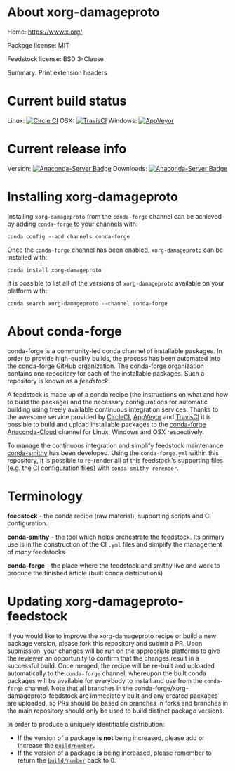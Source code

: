 About xorg-damageproto
======================

Home: https://www.x.org/

Package license: MIT

Feedstock license: BSD 3-Clause

Summary: Print extension headers



Current build status
====================

Linux: [![Circle CI](https://circleci.com/gh/conda-forge/xorg-damageproto-feedstock.svg?style=shield)](https://circleci.com/gh/conda-forge/xorg-damageproto-feedstock)
OSX: [![TravisCI](https://travis-ci.org/conda-forge/xorg-damageproto-feedstock.svg?branch=master)](https://travis-ci.org/conda-forge/xorg-damageproto-feedstock)
Windows: [![AppVeyor](https://ci.appveyor.com/api/projects/status/github/conda-forge/xorg-damageproto-feedstock?svg=True)](https://ci.appveyor.com/project/conda-forge/xorg-damageproto-feedstock/branch/master)

Current release info
====================
Version: [![Anaconda-Server Badge](https://anaconda.org/conda-forge/xorg-damageproto/badges/version.svg)](https://anaconda.org/conda-forge/xorg-damageproto)
Downloads: [![Anaconda-Server Badge](https://anaconda.org/conda-forge/xorg-damageproto/badges/downloads.svg)](https://anaconda.org/conda-forge/xorg-damageproto)

Installing xorg-damageproto
===========================

Installing `xorg-damageproto` from the `conda-forge` channel can be achieved by adding `conda-forge` to your channels with:

```
conda config --add channels conda-forge
```

Once the `conda-forge` channel has been enabled, `xorg-damageproto` can be installed with:

```
conda install xorg-damageproto
```

It is possible to list all of the versions of `xorg-damageproto` available on your platform with:

```
conda search xorg-damageproto --channel conda-forge
```


About conda-forge
=================

conda-forge is a community-led conda channel of installable packages.
In order to provide high-quality builds, the process has been automated into the
conda-forge GitHub organization. The conda-forge organization contains one repository
for each of the installable packages. Such a repository is known as a *feedstock*.

A feedstock is made up of a conda recipe (the instructions on what and how to build
the package) and the necessary configurations for automatic building using freely
available continuous integration services. Thanks to the awesome service provided by
[CircleCI](https://circleci.com/), [AppVeyor](http://www.appveyor.com/)
and [TravisCI](https://travis-ci.org/) it is possible to build and upload installable
packages to the [conda-forge](https://anaconda.org/conda-forge)
[Anaconda-Cloud](http://docs.anaconda.org/) channel for Linux, Windows and OSX respectively.

To manage the continuous integration and simplify feedstock maintenance
[conda-smithy](http://github.com/conda-forge/conda-smithy) has been developed.
Using the ``conda-forge.yml`` within this repository, it is possible to re-render all of
this feedstock's supporting files (e.g. the CI configuration files) with ``conda smithy rerender``.


Terminology
===========

**feedstock** - the conda recipe (raw material), supporting scripts and CI configuration.

**conda-smithy** - the tool which helps orchestrate the feedstock.
                   Its primary use is in the construction of the CI ``.yml`` files
                   and simplify the management of *many* feedstocks.

**conda-forge** - the place where the feedstock and smithy live and work to
                  produce the finished article (built conda distributions)


Updating xorg-damageproto-feedstock
===================================

If you would like to improve the xorg-damageproto recipe or build a new
package version, please fork this repository and submit a PR. Upon submission,
your changes will be run on the appropriate platforms to give the reviewer an
opportunity to confirm that the changes result in a successful build. Once
merged, the recipe will be re-built and uploaded automatically to the
`conda-forge` channel, whereupon the built conda packages will be available for
everybody to install and use from the `conda-forge` channel.
Note that all branches in the conda-forge/xorg-damageproto-feedstock are
immediately built and any created packages are uploaded, so PRs should be based
on branches in forks and branches in the main repository should only be used to
build distinct package versions.

In order to produce a uniquely identifiable distribution:
 * If the version of a package **is not** being increased, please add or increase
   the [``build/number``](http://conda.pydata.org/docs/building/meta-yaml.html#build-number-and-string).
 * If the version of a package **is** being increased, please remember to return
   the [``build/number``](http://conda.pydata.org/docs/building/meta-yaml.html#build-number-and-string)
   back to 0.
